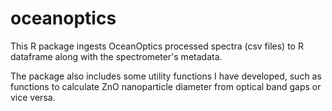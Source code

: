 # oceanoptics

This R package ingests OceanOptics processed spectra (csv files) to
R dataframe along with the spectrometer's metadata.

The package also includes some utility functions I have developed, such as
functions to calculate ZnO nanoparticle diameter from optical band gaps or
vice versa.
